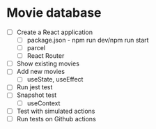 # Movie database

* [ ] Create a React application
    * [ ] package.json - npm run dev/npm run start
    * [ ] parcel
    * [ ] React Router
* [ ] Show existing movies
* [ ] Add new movies
    * [ ] useState, useEffect
* [ ] Run jest test
* [ ] Snapshot test
    * [ ] useContext
* [ ] Test with simulated actions
* [ ] Run tests on Github actions
